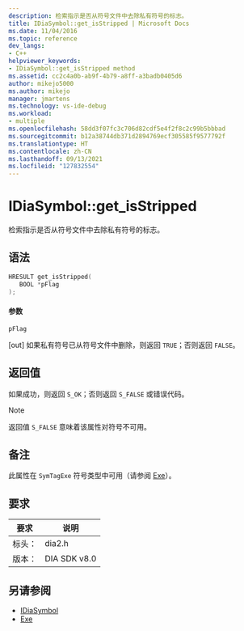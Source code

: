 ```yaml
---
description: 检索指示是否从符号文件中去除私有符号的标志。
title: IDiaSymbol::get_isStripped | Microsoft Docs
ms.date: 11/04/2016
ms.topic: reference
dev_langs:
- C++
helpviewer_keywords:
- IDiaSymbol::get_isStripped method
ms.assetid: cc2c4a0b-ab9f-4b79-a8ff-a3badb0405d6
author: mikejo5000
ms.author: mikejo
manager: jmartens
ms.technology: vs-ide-debug
ms.workload:
- multiple
ms.openlocfilehash: 58dd3f07fc3c706d82cdf5e4f2f8c2c99b5bbbad
ms.sourcegitcommit: b12a38744db371d2894769ecf305585f9577792f
ms.translationtype: HT
ms.contentlocale: zh-CN
ms.lasthandoff: 09/13/2021
ms.locfileid: "127832554"
---
```

# <a name="idiasymbolget_isstripped"></a>IDiaSymbol::get_isStripped
检索指示是否从符号文件中去除私有符号的标志。

## <a name="syntax"></a>语法

```C++
HRESULT get_isStripped(
   BOOL *pFlag
);
```

#### <a name="parameters"></a>参数
 `pFlag`

[out] 如果私有符号已从符号文件中删除，则返回 `TRUE`；否则返回 `FALSE`。

## <a name="return-value"></a>返回值
 如果成功，则返回 `S_OK`；否则返回 `S_FALSE` 或错误代码。

> [!NOTE]
> 返回值 `S_FALSE` 意味着该属性对符号不可用。

## <a name="remarks"></a>备注
 此属性在 `SymTagExe` 符号类型中可用（请参阅 [Exe](../../debugger/debug-interface-access/exe.md)）。

## <a name="requirements"></a>要求

|要求|说明|
|-----------------|-----------------|
|标头：|dia2.h|
|版本：|DIA SDK v8.0|

## <a name="see-also"></a>另请参阅
- [IDiaSymbol](../../debugger/debug-interface-access/idiasymbol.md)
- [Exe](../../debugger/debug-interface-access/exe.md)
